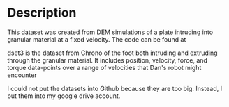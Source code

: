 # Description
This dataset was created from DEM simulations of a plate intruding into granular material at a fixed velocity. The code can be found at <INSERT>

dset3 is the dataset from Chrono of the foot both intruding and extruding through the granular material. It includes position, velocity, force, and torque data-points over a range of velocities that Dan's robot might encounter <br />

I could not put the datasets into Github because they are too big. Instead, I put them into my google drive account. <INSERT LINK>   
   
